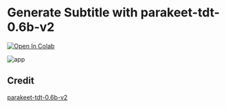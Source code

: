 # Generate Subtitle with parakeet-tdt-0.6b-v2

[![Open In Colab](https://colab.research.google.com/assets/colab-badge.svg)](https://colab.research.google.com/github/NeuralFalconYT/parakeet-tdt-subtitle/blob/main/Free_Subtitle.ipynb) <br>

![app](https://github.com/user-attachments/assets/0b47eaac-879b-40dc-b419-177da47c9bd9)


## Credit <br>
[parakeet-tdt-0.6b-v2](https://huggingface.co/nvidia/parakeet-tdt-0.6b-v2)<br>
